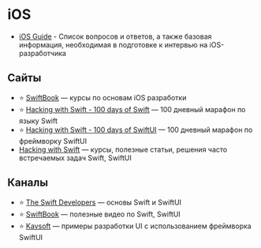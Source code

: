 # iOS

- [iOS Guide](https://github.com/alexander-yakovlev-gismart/ios-guide) - Список вопросов и ответов, а также базовая информация, необходимая в подготовке к интервью на iOS-разработчика

##  Сайты

- ⭐ [SwiftBook](https://swiftbook.ru/courses/) — курсы по основам iOS разработки
- ⭐ [Hacking with Swift - 100 days of Swift](https://www.hackingwithswift.com/100) — 100 дневный марафон по языку Swift
- ⭐ [Hacking with Swift - 100 days of SwiftUI](https://www.hackingwithswift.com/100/swiftui) — 100 дневный марафон по фреймворку SwiftUI
- [Hacking with Swift](https://www.hackingwithswift.com) — курсы, полезные статьи, решения часто встречаемых задач Swift, SwiftUI

## Каналы

- ⭐ [The Swift Developers](https://www.youtube.com/channel/UCiyiEAeWUuuPj6tt_jePALQ) — основы Swift и SwiftUI
- ⭐ [SwiftBook](https://www.youtube.com/channel/UCXlCPCsB09ftBA5bQfiSWoQ) — полезные видео по Swift, SwiftUI
- ⭐ [Kavsoft](https://www.youtube.com/channel/UCsuV4MRk_aB291SrchUVb4w) — примеры разработки UI с использованием фреймворка SwiftUI
